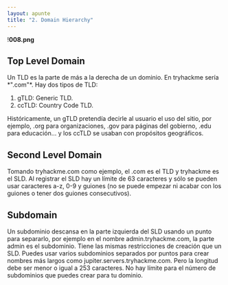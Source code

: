 ```yaml
---
layout: apunte
title: "2. Domain Hierarchy"
---
```



!**008.png**
<h2>Top Level Domain</h2>
Un TLD es la parte de más a la derecha de un dominio. En tryhackme sería *".com"*. Hay dos tipos de TLD:

1. gTLD: Generic TLD.
2. ccTLD: Country Code TLD.

Históricamente, un gTLD pretendía decirle al usuario el uso del sitio, por ejemplo, .org para organizaciones, .gov para páginas del gobierno, .edu para educación... y los ccTLD se usaban con propósitos geográficos.

<h2>Second Level Domain</h2>
Tomando tryhackme.com como ejemplo, el .com es el TLD y tryhackme es el SLD. Al registrar el SLD hay un límite de 63 caracteres y sólo se pueden usar caracteres a-z, 0-9 y guiones (no se puede empezar ni acabar con los guiones o tener dos guiones consecutivos).

<h2>Subdomain</h2>
Un subdominio descansa en la parte izquierda del SLD usando un punto para separarlo, por ejemplo en el nombre admin.tryhackme.com, la parte admin es el subdominio. Tiene las mismas restricciones de creación que un SLD. Puedes usar varios subdominios separados por puntos para crear nombres más largos como jupiter.servers.tryhackme.com. Pero la longitud debe ser menor o igual a 253 caracteres. No hay límite para el número de subdominios que puedes crear para tu dominio.